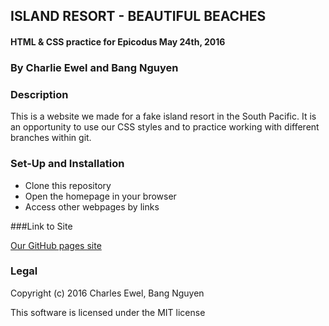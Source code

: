 ## ISLAND RESORT - BEAUTIFUL BEACHES

#### HTML & CSS practice for Epicodus May 24th, 2016


### By Charlie Ewel and Bang Nguyen

### Description

This is a website we made for a fake island resort in the South Pacific. It is an opportunity to use our CSS styles and to practice working with different branches within git.

### Set-Up and Installation

* Clone this repository
* Open the homepage in your browser
* Access other webpages by links

###Link to Site

[Our GitHub pages site](http://charlesewel.github.io/resortwebsite/)

### Legal
Copyright (c) 2016 Charles Ewel, Bang Nguyen

This software is licensed under the MIT license
